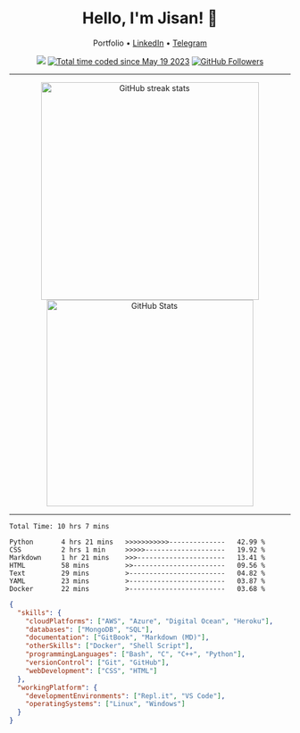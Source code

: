 <!-- Jisan -->
<h1 align="center">Hello, I'm Jisan! 👋</h1>

<p align="center">
  Portfolio •
  <a href="https://www.linkedin.com/in/jisan09">LinkedIn</a> •
  <a href="https://t.me/jisan09">Telegram</a>
</p>

<!-- Counts -->
<p align="center">
  <a href="https://hits.seeyoufarm.com"><img src="https://hits.seeyoufarm.com/api/count/incr/badge.svg?url=https%3A%2F%2Fgithub.com%2FJisan09&count_bg=%232F7BAF&title_bg=%23555555&icon=anaconda.svg&icon_color=%23E7E7E7&title=Account+Hits&edge_flat=false"/></a>
  <a href="https://wakatime.com/@59020bc3-9b8e-41db-b0cc-57a751565bc6"><img src="https://wakatime.com/badge/user/59020bc3-9b8e-41db-b0cc-57a751565bc6.svg?style=flat" alt="Total time coded since May 19 2023" /></a>
  <a href="https://github.com/jisan09?tab=followers"><img src="https://img.shields.io/github/followers/jisan09?logo=github" alt="GitHub Followers" /></a>
</p>

---

<!-- GitHub Stats -->
<p align="center">
  <img src="https://streak-stats.demolab.com/?user=jisan09&theme=transparent" alt="GitHub streak stats" width="390" />
  <img src="https://github-readme-stats.vercel.app/api?username=Jisan09&show_icons=true&theme=transparent&rank_icon=github&count_private=true" alt="GitHub Stats" width="370" /> 
</p>

---

<!--START_SECTION:waka-->

```text
Total Time: 10 hrs 7 mins

Python       4 hrs 21 mins   >>>>>>>>>>>--------------   42.99 %
CSS          2 hrs 1 min     >>>>>--------------------   19.92 %
Markdown     1 hr 21 mins    >>>----------------------   13.41 %
HTML         58 mins         >>-----------------------   09.56 %
Text         29 mins         >------------------------   04.82 %
YAML         23 mins         >------------------------   03.87 %
Docker       22 mins         >------------------------   03.68 %
```

<!--END_SECTION:waka-->
 
 <!-- Stats -->
 

```json
{
  "skills": {
    "cloudPlatforms": ["AWS", "Azure", "Digital Ocean", "Heroku"],
    "databases": ["MongoDB", "SQL"],
    "documentation": ["GitBook", "Markdown (MD)"],
    "otherSkills": ["Docker", "Shell Script"],
    "programmingLanguages": ["Bash", "C", "C++", "Python"],
    "versionControl": ["Git", "GitHub"],
    "webDevelopment": ["CSS", "HTML"]
  },
  "workingPlatform": {
    "developmentEnvironments": ["Repl.it", "VS Code"],
    "operatingSystems": ["Linux", "Windows"]
  }
}
```
